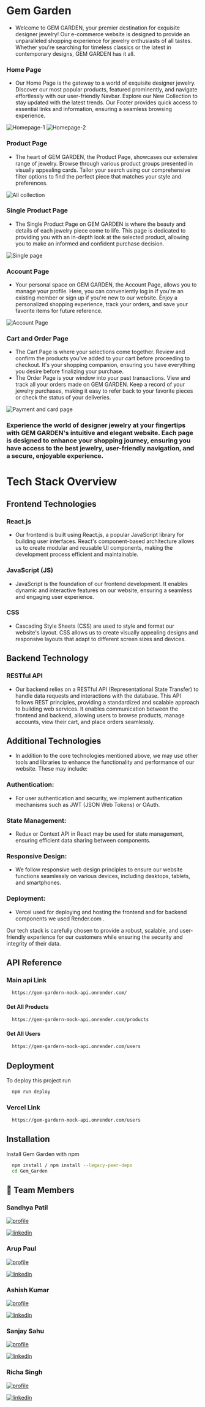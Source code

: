 # Gem Garden
- Welcome to GEM GARDEN, your premier destination for exquisite designer jewelry! Our e-commerce website is designed to provide an unparalleled shopping experience for jewelry enthusiasts of all tastes. Whether you're searching for timeless classics or the latest in contemporary designs, GEM GARDEN has it all.

### Home Page
- Our Home Page is the gateway to a world of exquisite designer jewelry. Discover our most popular products, featured prominently, and navigate effortlessly with our user-friendly Navbar. Explore our New Collection to stay updated with the latest trends. Our Footer provides quick access to essential links and information, ensuring a seamless browsing experience.

![Homepage-1](https://github.com/patil-sandhya/Gem_Garden/assets/112822104/09fe16c4-a417-4135-a4d1-37b2d286f878)
![Homepage-2](https://github.com/patil-sandhya/Gem_Garden/assets/112822104/aa2085f5-df9e-441d-bbd3-7cb2e3eafda0)

### Product Page
- The heart of GEM GARDEN, the Product Page, showcases our extensive range of jewelry. Browse through various product groups presented in visually appealing cards. Tailor your search using our comprehensive filter options to find the perfect piece that matches your style and preferences.
  
![All collection](https://github.com/patil-sandhya/Gem_Garden/assets/112822104/fc3e9bde-e4f3-4d22-8218-a7db687b46b5)

### Single Product Page
- The Single Product Page on GEM GARDEN is where the beauty and details of each jewelry piece come to life. This page is dedicated to providing you with an in-depth look at the selected product, allowing you to make an informed and confident purchase decision.

![Single page](https://github.com/patil-sandhya/Gem_Garden/assets/112822104/a991b430-8097-4ccc-8a5d-2ceed241e890)

### Account Page
- Your personal space on GEM GARDEN, the Account Page, allows you to manage your profile. Here, you can conveniently log in if you're an existing member or sign up if you're new to our website. Enjoy a personalized shopping experience, track your orders, and save your favorite items for future reference.
  
![Account Page](https://github.com/patil-sandhya/Gem_Garden/assets/112822104/a7f91e57-0435-4c9b-9b29-4d8f3a75eb95)

### Cart and Order Page
- The Cart Page is where your selections come together. Review and confirm the products you've added to your cart before proceeding to checkout. It's your shopping companion, ensuring you have everything you desire before finalizing your purchase.
- The Order Page is your window into your past transactions. View and track all your orders made on GEM GARDEN. Keep a record of your jewelry purchases, making it easy to refer back to your favorite pieces or check the status of your deliveries.

![Payment and card page](https://github.com/patil-sandhya/Gem_Garden/assets/112822104/927d78cf-9a89-4743-b1c8-59e1e60e7b08)


### Experience the world of designer jewelry at your fingertips with GEM GARDEN's intuitive and elegant website. Each page is designed to enhance your shopping journey, ensuring you have access to the best jewelry, user-friendly navigation, and a secure, enjoyable experience.

# Tech Stack Overview
## Frontend Technologies

### React.js
- Our frontend is built using React.js, a popular JavaScript library for building user interfaces. React's component-based architecture allows us to create modular and reusable UI components, making the development process efficient and maintainable.

### JavaScript (JS)
- JavaScript is the foundation of our frontend development. It enables dynamic and interactive features on our website, ensuring a seamless and engaging user experience.

### CSS
- Cascading Style Sheets (CSS) are used to style and format our website's layout. CSS allows us to create visually appealing designs and responsive layouts that adapt to different screen sizes and devices.

## Backend Technology

### RESTful API
- Our backend relies on a RESTful API (Representational State Transfer) to handle data requests and interactions with the database. This API follows REST principles, providing a standardized and scalable approach to building web services. It enables communication between the frontend and backend, allowing users to browse products, manage accounts, view their cart, and place orders seamlessly.

## Additional Technologies
- In addition to the core technologies mentioned above, we may use other tools and libraries to enhance the functionality and performance of our website. These may include:

### Authentication: 
- For user authentication and security, we implement authentication mechanisms such as JWT (JSON Web Tokens) or OAuth.

### State Management:
- Redux or Context API in React may be used for state management, ensuring efficient data sharing between components.

### Responsive Design: 
- We follow responsive web design principles to ensure our website functions seamlessly on various devices, including desktops, tablets, and smartphones.

### Deployment: 
- Vercel used for deploying and hosting the frontend and for backend components we used Render.com .

Our tech stack is carefully chosen to provide a robust, scalable, and user-friendly experience for our customers while ensuring the security and integrity of their data.

## API Reference

### Main api Link

```bash
  https://gem-gardern-mock-api.onrender.com/
```

#### Get All Products

```bash
  https://gem-gardern-mock-api.onrender.com/products
```

#### Get All Users

```bash
  https://gem-gardern-mock-api.onrender.com/users
```

## Deployment
To deploy this project run

```bash
  npm run deploy
```

### Vercel Link 

```bash
  https://gem-gardern-mock-api.onrender.com/users
```

## Installation

Install Gem Garden with npm

```bash
  npm install / npm install --legacy-peer-deps
  cd Gem_Garden
```

    
## 🔗 Team Members 
 
 ### Sandhya Patil
[![profile](https://img.shields.io/badge/my_portfolio-000?style=for-the-badge&logo=ko-fi&logoColor=white)](https://github.com/patil-sandhya)

[![linkedin](https://img.shields.io/badge/linkedin-0A66C2?style=for-the-badge&logo=linkedin&logoColor=white)](https://www.linkedin.com/in/sandhya-patil-b30bbb254/)

 ### Arup Paul
[![profile](https://img.shields.io/badge/my_portfolio-000?style=for-the-badge&logo=ko-fi&logoColor=white)](https://github.com/Its-Arup)

[![linkedin](https://img.shields.io/badge/linkedin-0A66C2?style=for-the-badge&logo=linkedin&logoColor=white)](https://www.linkedin.com/in/arup-paul-310270243/)

### Ashish Kumar
[![profile](https://img.shields.io/badge/my_portfolio-000?style=for-the-badge&logo=ko-fi&logoColor=white)](https://github.com/ashishsen003)

[![linkedin](https://img.shields.io/badge/linkedin-0A66C2?style=for-the-badge&logo=linkedin&logoColor=white)](https://www.linkedin.com/in/ashish-kumar997/)

### Sanjay Sahu
[![profile](https://img.shields.io/badge/my_portfolio-000?style=for-the-badge&logo=ko-fi&logoColor=white)](https://github.com/sanju01sahu)

[![linkedin](https://img.shields.io/badge/linkedin-0A66C2?style=for-the-badge&logo=linkedin&logoColor=white)](https://www.linkedin.com/in/sanjay-sahu-452999165/)

### Richa Singh
[![profile](https://img.shields.io/badge/my_portfolio-000?style=for-the-badge&logo=ko-fi&logoColor=white)](https://github.com/Richasi)

[![linkedin](https://img.shields.io/badge/linkedin-0A66C2?style=for-the-badge&logo=linkedin&logoColor=white)](https://www.linkedin.com/in/richa-singh-1aa5a8245/)



